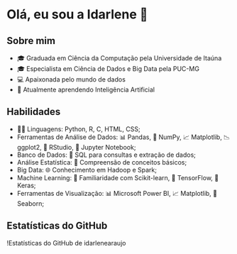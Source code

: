 # Olá, eu sou a Idarlene 👋

## Sobre mim
- 🎓 Graduada em Ciência da Computação pela Universidade de Itaúna
- 🎓 Especialista em Ciência de Dados e Big Data pela PUC-MG
- 💻 Apaixonada pelo mundo de dados
- 🌱 Atualmente aprendendo Inteligência Artificial

## Habilidades
- 👨‍💻 Linguagens: Python, R, C, HTML, CSS;
- Ferramentas de Análise de Dados: 📊 Pandas, 🔢 NumPy, 📈 Matplotlib, 📉 ggplot2, 🧪 RStudio, 📓 Jupyter Notebook;
- Banco de Dados: 💾 SQL para consultas e extração de dados;
- Análise Estatística: 📙 Compreensão de conceitos básicos;
- Big Data: 🌐 Conhecimento em Hadoop e Spark;
- Machine Learning: 🤖 Familiaridade com Scikit-learn, 🧠 TensorFlow, 🧬 Keras;
- Ferramentas de Visualização: 📊 Microsoft Power BI, 📈 Matplotlib, 🌟 Seaborn;

## Estatísticas do GitHub
!Estatísticas do GitHub de idarlenearaujo
